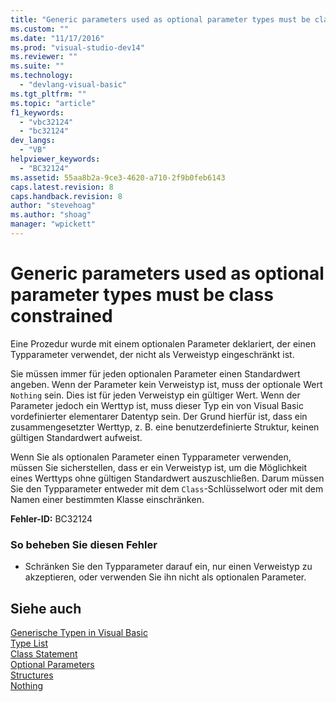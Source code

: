 ```yaml
---
title: "Generic parameters used as optional parameter types must be class constrained | Microsoft Docs"
ms.custom: ""
ms.date: "11/17/2016"
ms.prod: "visual-studio-dev14"
ms.reviewer: ""
ms.suite: ""
ms.technology: 
  - "devlang-visual-basic"
ms.tgt_pltfrm: ""
ms.topic: "article"
f1_keywords: 
  - "vbc32124"
  - "bc32124"
dev_langs: 
  - "VB"
helpviewer_keywords: 
  - "BC32124"
ms.assetid: 55aa8b2a-9ce3-4620-a710-2f9b0feb6143
caps.latest.revision: 8
caps.handback.revision: 8
author: "stevehoag"
ms.author: "shoag"
manager: "wpickett"
---
```

# Generic parameters used as optional parameter types must be class constrained
Eine Prozedur wurde mit einem optionalen Parameter deklariert, der einen Typparameter verwendet, der nicht als Verweistyp eingeschränkt ist.  
  
 Sie müssen immer für jeden optionalen Parameter einen Standardwert angeben.  Wenn der Parameter kein Verweistyp ist, muss der optionale Wert `Nothing` sein. Dies ist für jeden Verweistyp ein gültiger Wert.  Wenn der Parameter jedoch ein Werttyp ist, muss dieser Typ ein von Visual Basic vordefinierter elementarer Datentyp sein.  Der Grund hierfür ist, dass ein zusammengesetzter Werttyp, z. B. eine benutzerdefinierte Struktur, keinen gültigen Standardwert aufweist.  
  
 Wenn Sie als optionalen Parameter einen Typparameter verwenden, müssen Sie sicherstellen, dass er ein Verweistyp ist, um die Möglichkeit eines Werttyps ohne gültigen Standardwert auszuschließen.  Darum müssen Sie den Typparameter entweder mit dem `Class`\-Schlüsselwort oder mit dem Namen einer bestimmten Klasse einschränken.  
  
 **Fehler\-ID:** BC32124  
  
### So beheben Sie diesen Fehler  
  
-   Schränken Sie den Typparameter darauf ein, nur einen Verweistyp zu akzeptieren, oder verwenden Sie ihn nicht als optionalen Parameter.  
  
## Siehe auch  
 [Generische Typen in Visual Basic](../../../visual-basic/programming-guide/language-features/data-types/generic-types.md)   
 [Type List](../../../visual-basic/language-reference/statements/type-list.md)   
 [Class Statement](../../../visual-basic/language-reference/statements/class-statement.md)   
 [Optional Parameters](../../../visual-basic/programming-guide/language-features/procedures/optional-parameters.md)   
 [Structures](../../../visual-basic/programming-guide/language-features/data-types/structures.md)   
 [Nothing](../../../visual-basic/language-reference/nothing.md)